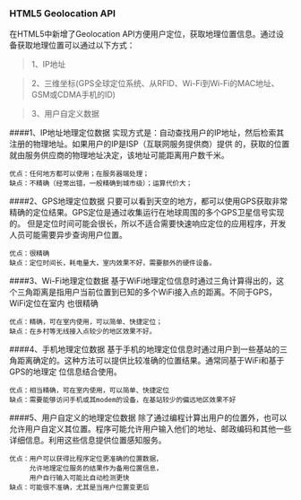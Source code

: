### HTML5 Geolocation API

在HTML5中新增了Geolocation API方便用户定位，获取地理位置信息。通过设备获取地理位置可以通过以下方式：

>1、IP地址

>2、三维坐标(GPS全球定位系统、从RFID、Wi-Fi到Wi-Fi的MAC地址、GSM或CDMA手机的ID)

>3、用户自定义数据

####1、IP地址地理定位数据
	实现方式是：自动查找用户的IP地址，然后检索其注册的物理地址。如果用户的IP是ISP（互联网服务提供商）提供
	的，获取的位置就由服务供应商的物理地址决定，该地址可能距离用户数千米。

	优点：任何地方都可以使用；在服务器端处理；
	缺点：不精确（经常出错，一般精确到城市级）；运算代价大；

####2、GPS地理定位数据
	只要可以看到天空的地方，都可以使用GPS获取非常精确的定位结果。GPS定位是通过收集运行在地球周围的多个GPS卫星信号实现的。
	但是定位时间可能会很长，所以不适合需要快速响应定位的应用程序，开发人员可能需要异步查询用户位置。
	
	优点：很精确
	缺点：定位时间长，耗电量大，室内效果不好，需要额外的硬件设备。
####3、Wi-Fi地理定位数据
	基于WiFi地理定位信息时通过三角计算得出的，这个三角距离是指用户当前位置到已知的多个WiFi接入点的距离。不同于GPS，WiFi定位在室内
	也很精确
	
	优点：精确，可在室内使用，可以简单、快捷定位；
	缺点：在乡村等无线接入点较少的地区效果不好。
####4、手机地理定位数据
	基于手机的地理定位信息时通过用户到一些基站的三角距离确定的。这种方法可以提供比较准确的位置结果。通常同基于WiFi和基于GPS的地理定
	位信息结合使用。

	优点：相当精确，可在室内使用，可以简单、快捷定位
	缺点：需要能够访问手机或其modem的设备，在基站较少的偏远地区效果不好
####5、用户自定义的地理定位数据
	除了通过编程计算出用户的位置外，也可以允许用户自定义其位置。程序可能允许用户输入他们的地址、邮政编码和其他一些详细信息。利用这些信息提供位置感知服务。

	优点：用户可以获得比程序定位更准确的位置数据，
		 允许地理定位服务的结果作为备用位置信息，
		 用户自行输入可能比自动检测更快
	缺点：可能很不准确，尤其是当用户位置变更后
	
	
	
	 
 	

